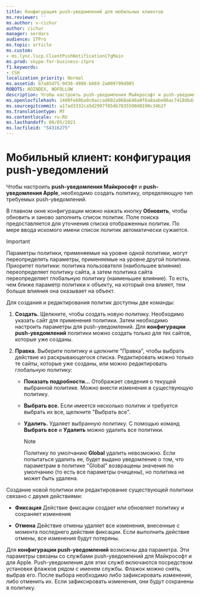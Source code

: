 ```yaml
---
title: Конфигурация push-уведомлений для мобильных клиентов
ms.reviewer: ''
ms.author: v-cichur
author: cichur
manager: serdars
audience: ITPro
ms.topic: article
ms.custom:
- ms.lync.lscp.ClientPushNotificationCfgMain
ms.prod: skype-for-business-itpro
f1.keywords:
- CSH
localization_priority: Normal
ms.assetid: b7a85d75-9d36-4980-b669-2a009799d905
ROBOTS: NOINDEX, NOFOLLOW
description: Чтобы настроить push-уведомления Майкрософт и push-уведомления Apple, необходимо создать политику, определяющую тип требуемых push-уведомлений.
ms.openlocfilehash: 1400fe60ba9c0accad602a968a646a0f6a8aabe06ac7418dbdaf7d8cd492dc84
ms.sourcegitcommit: a17ad3332ca5d2997f85db7835500d8190c34b2f
ms.translationtype: MT
ms.contentlocale: ru-RU
ms.lasthandoff: 08/05/2021
ms.locfileid: "54316275"
---
```

# <a name="mobile-client-push-notification-configuration"></a>Мобильный клиент: конфигурация push-уведомлений
 
Чтобы настроить **push-уведомления Майкрософт** и **push-уведомления Apple**, необходимо создать политику, определяющую тип требуемых push-уведомлений.
  
В главном окне конфигурации можно нажать кнопку **Обновить**, чтобы обновить и заново заполнить список политик. Поле поиска предоставляется для уточнения списка отображенных политик. По мере ввода искомого имени список политик автоматически сужается.
  
> [!IMPORTANT]
> Параметры политики, применяемые на уровне одной политики, могут переопределять параметры, применяемые на уровне другой политики. Приоритет политики: политика пользователя (наибольшее влияние) переопределяет политику сайта, а затем политика сайта переопределяет глобальную политику (наименьшее влияние). То есть, чем ближе параметр политики к объекту, на который она влияет, тем больше влияния она оказывает на объект. 
  
Для создания и редактирования политик доступны две команды:
  
1. **Создать.** Щелкните, чтобы создать новую политику. Необходимо указать сайт для применения политики. Затем необходимо настроить параметры для push-уведомлений. Для **конфигурации push-уведомлений** политики можно создать только для тех сайтов, которые уже созданы.
    
2. **Правка.** Выберите политику и щелкните "Правка", чтобы выбрать действие из раскрывающегося списка. Редактировать можно только те сайты, которые уже созданы, или можно редактировать глобальную политику:
    
   - **Показать подробности…** Отображает сведения о текущей выбранной политике. Можно внести изменения в существующую политику.
    
   - **Выбрать все.** Если имеется несколько политик и требуется выбрать их все, щелкните "Выбрать все".
    
   - **Удалить.** Удаляет выбранную политику. С помощью команд **Выбрать все** и **Удалить** можно удалить все политики.
    
     > [!NOTE]
     > Политику по умолчанию **Global** удалить невозможно. Если попытаться удалить ее, будет выдано уведомление о том, что параметрам в политике "Global" возвращены значения по умолчанию (то есть все параметры очищены), но политика не может быть удалена.
  
Создание новой политики или редактирование существующей политики связано с двумя действиями:
  
- **Фиксация** Действие фиксации создает или обновляет политику и сохраняет изменения
    
- **Отмена** Действие отмены удаляет все изменения, внесенные с момента последнего действия фиксации. Если выполнить действие отмены, все изменения будут потеряны.
    
Для **конфигурации push-уведомлений** возможны два параметра. Эти параметры связаны со службами push-уведомлений для Майкрософт и для Apple. Push-уведомления для этих служб включаются посредством установки флажков рядом с именем службы. Флажок можно снять, выбрав его. После выбора необходимо либо зафиксировать изменения, либо отменить их. Если зафиксировать изменения, они будут сохранены в политику.
  

